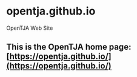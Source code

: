 # opentja.github.io
OpenTJA Web Site


## This is the OpenTJA home page: [https://opentja.github.io/](https://opentja.github.io/)

